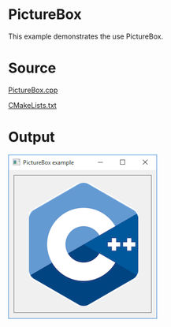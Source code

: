 # PictureBox

This example demonstrates the use PictureBox.

# Source

[PictureBox.cpp](./PictureBox.cpp)

[CMakeLists.txt](./CMakeLists.txt)

# Output

![GitHub Logo](../../docs/Pictures/PictureBox.png)

